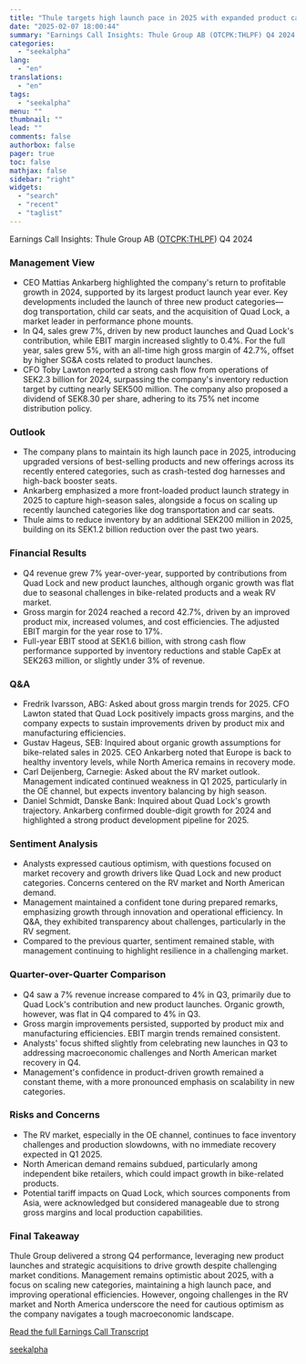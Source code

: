 ```yaml
---
title: "Thule targets high launch pace in 2025 with expanded product categories"
date: "2025-02-07 18:00:44"
summary: "Earnings Call Insights: Thule Group AB (OTCPK:THLPF) Q4 2024 Management View CEO Mattias Ankarberg highlighted the company's return to profitable growth in 2024, supported by its largest product launch year ever. Key developments included the launch of three new product categories—dog transportation, child car seats, and the acquisition of Quad..."
categories:
  - "seekalpha"
lang:
  - "en"
translations:
  - "en"
tags:
  - "seekalpha"
menu: ""
thumbnail: ""
lead: ""
comments: false
authorbox: false
pager: true
toc: false
mathjax: false
sidebar: "right"
widgets:
  - "search"
  - "recent"
  - "taglist"
---
```


Earnings Call Insights: Thule Group AB ([OTCPK:THLPF](https://seekingalpha.com/symbol/THLPF "Thule Group AB (publ)")) Q4 2024

### Management View

* CEO Mattias Ankarberg highlighted the company's return to profitable growth in 2024, supported by its largest product launch year ever. Key developments included the launch of three new product categories—dog transportation, child car seats, and the acquisition of Quad Lock, a market leader in performance phone mounts.
* In Q4, sales grew 7%, driven by new product launches and Quad Lock's contribution, while EBIT margin increased slightly to 0.4%. For the full year, sales grew 5%, with an all-time high gross margin of 42.7%, offset by higher SG&A costs related to product launches.
* CFO Toby Lawton reported a strong cash flow from operations of SEK2.3 billion for 2024, surpassing the company's inventory reduction target by cutting nearly SEK500 million. The company also proposed a dividend of SEK8.30 per share, adhering to its 75% net income distribution policy.

### Outlook

* The company plans to maintain its high launch pace in 2025, introducing upgraded versions of best-selling products and new offerings across its recently entered categories, such as crash-tested dog harnesses and high-back booster seats.
* Ankarberg emphasized a more front-loaded product launch strategy in 2025 to capture high-season sales, alongside a focus on scaling up recently launched categories like dog transportation and car seats.
* Thule aims to reduce inventory by an additional SEK200 million in 2025, building on its SEK1.2 billion reduction over the past two years.

### Financial Results

* Q4 revenue grew 7% year-over-year, supported by contributions from Quad Lock and new product launches, although organic growth was flat due to seasonal challenges in bike-related products and a weak RV market.
* Gross margin for 2024 reached a record 42.7%, driven by an improved product mix, increased volumes, and cost efficiencies. The adjusted EBIT margin for the year rose to 17%.
* Full-year EBIT stood at SEK1.6 billion, with strong cash flow performance supported by inventory reductions and stable CapEx at SEK263 million, or slightly under 3% of revenue.

### Q&A

* Fredrik Ivarsson, ABG: Asked about gross margin trends for 2025. CFO Lawton stated that Quad Lock positively impacts gross margins, and the company expects to sustain improvements driven by product mix and manufacturing efficiencies.
* Gustav Hageus, SEB: Inquired about organic growth assumptions for bike-related sales in 2025. CEO Ankarberg noted that Europe is back to healthy inventory levels, while North America remains in recovery mode.
* Carl Deijenberg, Carnegie: Asked about the RV market outlook. Management indicated continued weakness in Q1 2025, particularly in the OE channel, but expects inventory balancing by high season.
* Daniel Schmidt, Danske Bank: Inquired about Quad Lock's growth trajectory. Ankarberg confirmed double-digit growth for 2024 and highlighted a strong product development pipeline for 2025.

### Sentiment Analysis

* Analysts expressed cautious optimism, with questions focused on market recovery and growth drivers like Quad Lock and new product categories. Concerns centered on the RV market and North American demand.
* Management maintained a confident tone during prepared remarks, emphasizing growth through innovation and operational efficiency. In Q&A, they exhibited transparency about challenges, particularly in the RV segment.
* Compared to the previous quarter, sentiment remained stable, with management continuing to highlight resilience in a challenging market.

### Quarter-over-Quarter Comparison

* Q4 saw a 7% revenue increase compared to 4% in Q3, primarily due to Quad Lock's contribution and new product launches. Organic growth, however, was flat in Q4 compared to 4% in Q3.
* Gross margin improvements persisted, supported by product mix and manufacturing efficiencies. EBIT margin trends remained consistent.
* Analysts' focus shifted slightly from celebrating new launches in Q3 to addressing macroeconomic challenges and North American market recovery in Q4.
* Management's confidence in product-driven growth remained a constant theme, with a more pronounced emphasis on scalability in new categories.

### Risks and Concerns

* The RV market, especially in the OE channel, continues to face inventory challenges and production slowdowns, with no immediate recovery expected in Q1 2025.
* North American demand remains subdued, particularly among independent bike retailers, which could impact growth in bike-related products.
* Potential tariff impacts on Quad Lock, which sources components from Asia, were acknowledged but considered manageable due to strong gross margins and local production capabilities.

### Final Takeaway

Thule Group delivered a strong Q4 performance, leveraging new product launches and strategic acquisitions to drive growth despite challenging market conditions. Management remains optimistic about 2025, with a focus on scaling new categories, maintaining a high launch pace, and improving operational efficiencies. However, ongoing challenges in the RV market and North America underscore the need for cautious optimism as the company navigates a tough macroeconomic landscape.

[Read the full Earnings Call Transcript](https://seekingalpha.com/symbol/THLPF/earnings/transcripts)

[seekalpha](https://seekingalpha.com/news/4405162-thule-targets-high-launch-pace-in-2025-with-expanded-product-categories)

